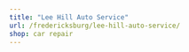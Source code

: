 ```yaml
---
title: "Lee Hill Auto Service"
url: /fredericksburg/lee-hill-auto-service/
shop: car repair
---
```

